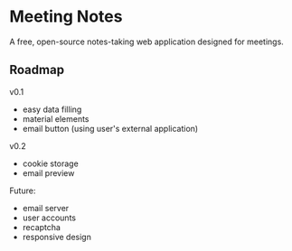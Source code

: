 # Meeting Notes

A free, open-source notes-taking web application designed for meetings.

## Roadmap

v0.1
- easy data filling
- material elements
- email button (using user's external application)

v0.2
- cookie storage
- email preview

Future:
- email server
- user accounts
- recaptcha
- responsive design
